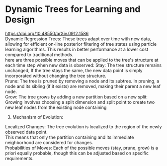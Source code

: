 # Dynamic Trees for Learning and Design
https://doi.org/10.48550/arXiv.0912.1586  <br>
Dynamic Regression Trees: These trees adapt over time with new data, allowing for efficient on-line posterior filtering of tree states using particle learning algorithms. This results in better performance at a lower cost compared to traditional methods. <br>
here are three possible moves that can be applied to the tree's structure at each time step when new data is observed:
Stay: The tree structure remains unchanged,  If the tree stays the same, the new data point is simply incorporated without changing the tree structure. <br>
Prune: The tree is pruned by removing a node and its subtree. In pruning, a node and its sibling (if it exists) are removed, making their parent a new leaf node.  <br>
Grow: The tree grows by adding a new partition based on a new split: Growing involves choosing a split dimension and split point to create two new leaf nodes from the existing node containing  <br>


3. Mechanism of Evolution:

Localized Changes: The tree evolution is localized to the region of the newly observed data point. <br>
This means that only the partition containing and its immediate neighborhood are considered for changes. <br>
Probabilities of Moves: Each of the possible moves (stay, prune, grow) is a priori equally probable, though this can be adjusted based on specific requirements. <br>


